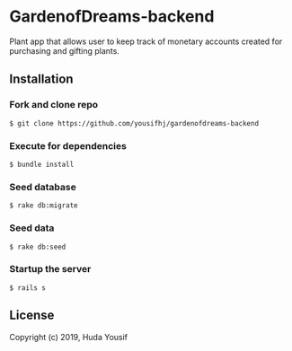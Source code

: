 # GardenofDreams-backend

Plant app that allows user to keep track of monetary accounts created for purchasing and gifting plants.

## Installation

### Fork and clone repo
```
$ git clone https://github.com/yousifhj/gardenofdreams-backend
```

### Execute for dependencies
```
$ bundle install
```

### Seed database
```
$ rake db:migrate
```


### Seed data
```
$ rake db:seed
```


### Startup the server
```
$ rails s
```


## License

Copyright (c) 2019, Huda Yousif